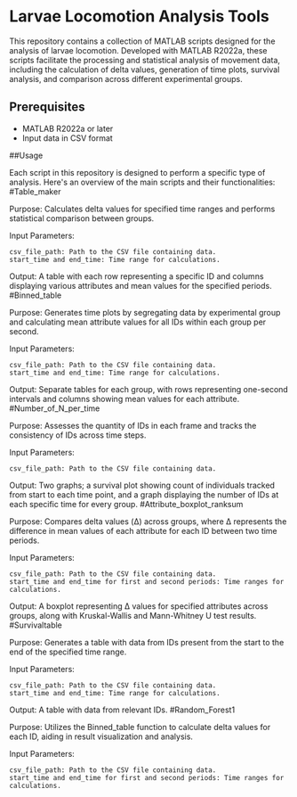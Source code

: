 # Larvae Locomotion Analysis Tools

This repository contains a collection of MATLAB scripts designed for the analysis of larvae locomotion. Developed with MATLAB R2022a, these scripts facilitate the processing and statistical analysis of movement data, including the calculation of delta values, generation of time plots, survival analysis, and comparison across different experimental groups.

## Prerequisites

- MATLAB R2022a or later
- Input data in CSV format


##Usage

Each script in this repository is designed to perform a specific type of analysis. Here's an overview of the main scripts and their functionalities:
#Table_maker

Purpose: Calculates delta values for specified time ranges and performs statistical comparison between groups.

Input Parameters:

    csv_file_path: Path to the CSV file containing data.
    start_time and end_time: Time range for calculations.

Output: A table with each row representing a specific ID and columns displaying various attributes and mean values for the specified periods.
#Binned_table

Purpose: Generates time plots by segregating data by experimental group and calculating mean attribute values for all IDs within each group per second.

Input Parameters:

    csv_file_path: Path to the CSV file containing data.
    start_time and end_time: Time range for calculations.

Output: Separate tables for each group, with rows representing one-second intervals and columns showing mean values for each attribute.
#Number_of_N_per_time

Purpose: Assesses the quantity of IDs in each frame and tracks the consistency of IDs across time steps.

Input Parameters:

    csv_file_path: Path to the CSV file containing data.

Output: Two graphs; a survival plot showing count of individuals tracked from start to each time point, and a graph displaying the number of IDs at each specific time for every group.
#Attribute_boxplot_ranksum

Purpose: Compares delta values (Δ) across groups, where Δ represents the difference in mean values of each attribute for each ID between two time periods.

Input Parameters:

    csv_file_path: Path to the CSV file containing data.
    start_time and end_time for first and second periods: Time ranges for calculations.

Output: A boxplot representing Δ values for specified attributes across groups, along with Kruskal-Wallis and Mann-Whitney U test results.
#Survivaltable

Purpose: Generates a table with data from IDs present from the start to the end of the specified time range.

Input Parameters:

    csv_file_path: Path to the CSV file containing data.
    start_time and end_time: Time range for calculations.

Output: A table with data from relevant IDs.
#Random_Forest1

Purpose: Utilizes the Binned_table function to calculate delta values for each ID, aiding in result visualization and analysis.

Input Parameters:

    csv_file_path: Path to the CSV file containing data.
    start_time and end_time for first and second periods: Time ranges for calculations.
